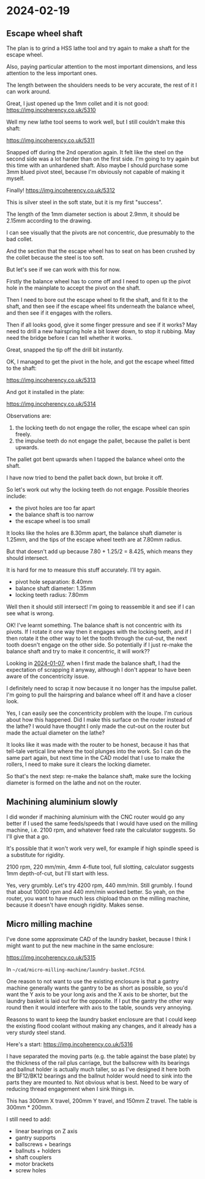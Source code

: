 # 2024-02-19

## Escape wheel shaft

The plan is to grind a HSS lathe tool and try again to make a shaft for the escape wheel.

Also, paying particular attention to the most important dimensions, and less attention
to the less important ones.

The length between the shoulders needs to be very accurate, the rest of it I can work around.

Great, I just opened up the 1mm collet and it is not good: https://img.incoherency.co.uk/5310

Well my new lathe tool seems to work well, but I still couldn't make this shaft:

https://img.incoherency.co.uk/5311

Snapped off during the 2nd operation again. It felt like the steel on the second side was a lot
harder than on the first side. I'm going to try again but this time with an unhardened shaft. Also
maybe I should purchase some 3mm blued pivot steel, because I'm obviously not capable of
making it myself.

Finally! https://img.incoherency.co.uk/5312

This is silver steel in the soft state, but it is my first "success".

The length of the 1mm diameter section is about 2.9mm, it should be 2.15mm according to the drawing.

I can see visually that the pivots are not concentric, due presumably to the bad collet.

And the section that the escape wheel has to seat on has been crushed by the collet because the steel
is too soft.

But let's see if we can work with this for now.

Firstly the balance wheel has to come off and I need to open up the pivot hole in the mainplate
to accept the pivot on the shaft.

Then I need to bore out the escape wheel to fit the shaft, and fit it to the shaft, and then see
if the escape wheel fits underneath the balance wheel, and then see if it engages with the rollers.

Then if all looks good, give it some finger pressure and see if it works? May need to drill a new
hairspring hole a bit lower down, to stop it rubbing. May need the bridge before I can tell whether
it works.

Great, snapped the tip off the drill bit instantly.

OK, I managed to get the pivot in the hole, and got the escape wheel fitted to the shaft:

https://img.incoherency.co.uk/5313

And got it installed in the plate:

https://img.incoherency.co.uk/5314

Observations are:

1. the locking teeth do not engage the roller, the escape wheel can spin freely.
2. the impulse teeth do not engage the pallet, because the pallet is bent upwards.

The pallet got bent upwards when I tapped the balance wheel onto the shaft.

I have now tried to bend the pallet back down, but broke it off.

So let's work out why the locking teeth do not engage. Possible theories include:

 * the pivot holes are too far apart
 * the balance shaft is too narrow
 * the escape wheel is too small

It looks like the holes are 8.30mm apart, the balance shaft diameter is 1.25mm, and
the tips of the escape wheel teeth are at 7.80mm radius.

But that doesn't add up because 7.80 + 1.25/2 = 8.425, which means they should intersect.

It is hard for me to measure this stuff accurately. I'll try again.

 * pivot hole separation: 8.40mm
 * balance shaft diameter: 1.35mm
 * locking teeth radius: 7.80mm

Well then it should still intersect! I'm going to reassemble it and see if I can see what is wrong.

OK! I've learnt something. The balance shaft is not concentric with its pivots. If I rotate it one way
then it engages with the locking teeth, and if I then rotate it the other way to let the tooth through the cut-out,
the next tooth doesn't engage on the other side. So potentially if I just re-make the balance shaft and try
to make it concentric, it will work??

Looking in [2024-01-07](20240107.md), when I first made the balance shaft, I had the expectation of scrapping
it anyway, although I don't appear to have been aware of the concentricity issue.

I definitely need to scrap it now because it no longer has the impulse pallet.
I'm going to pull the hairspring and balance wheel off it and have a closer look.

Yes, I can easily see the concentricity problem with the loupe. I'm curious about how this happened. Did I make this surface
on the router instead of the lathe? I would have thought I only made the cut-out on the router but made the actual diameter on the lathe?

It looks like it was made with the router to be honest, because it has that tell-tale vertical line where the tool plunges into
the work. So I can do the same part again, but next time in the CAD model that I use to make the rollers, I need to make sure it clears the locking
diameter.

So that's the next step: re-make the balance shaft, make sure the locking diameter is formed on the lathe and not on the router.

## Machining aluminium slowly

I did wonder if machining aluminium with the CNC router would go any better if I used the
same feeds/speeds that I would have used on the milling machine, i.e. 2100 rpm, and whatever
feed rate the calculator suggests. So I'll give that a go.

It's possible that it won't work very well, for example if high spindle speed is a substitute for rigidity.

2100 rpm, 220 mm/min, 4mm 4-flute tool, full slotting, calculator suggests 1mm depth-of-cut, but I'll
start with less.

Yes, very grumbly. Let's try 4200 rpm, 440 mm/min. Still grumbly. I found that about 10000 rpm and 440 mm/min
worked better. So yeah, on the router, you want to have much less chipload than on the milling machine, because
it doesn't have enough rigidity. Makes sense.

## Micro milling machine

I've done some approximate CAD of the laundry basket, because I think I might want to put the new machine
in the same enclosure:

https://img.incoherency.co.uk/5315

In `~/cad/micro-milling-machine/laundry-basket.FCStd`.

One reason to not want to use the existing enclosure is that a gantry machine generally wants the gantry to
be as short as possible, so you'd want the Y axis to be your long axis and the X axis to be shorter, but the
laundry basket is laid out for the opposite. If I put the gantry the other way round then it would interfere
with axis to the table, sounds very annoying.

Reasons to want to keep the laundry basket enclosure are that I could keep the existing flood coolant without making any
changes, and it already has a very sturdy steel stand.

Here's a start: https://img.incoherency.co.uk/5316

I have separated the moving parts (e.g. the table against the base plate) by the thickness of the rail plus carriage,
but the ballscrew with its bearings and ballnut holder is actually much taller, so as I've designed it here
both the BF12/BK12 bearings and the ballnut holder would need to sink into the parts they are mounted to. Not
obvious what is best. Need to be wary of reducing thread engagement when I sink things in.

This has 300mm X travel, 200mm Y travel, and 150mm Z travel. The table is 300mm * 200mm.

I still need to add:

 * linear bearings on Z axis
 * gantry supports
 * ballscrews + bearings
 * ballnuts + holders
 * shaft couplers
 * motor brackets
 * screw holes
